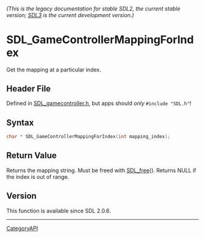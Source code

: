 ###### (This is the legacy documentation for stable SDL2, the current stable version; [SDL3](https://wiki.libsdl.org/SDL3/) is the current development version.)
# SDL_GameControllerMappingForIndex

Get the mapping at a particular index.

## Header File

Defined in [SDL_gamecontroller.h](https://github.com/libsdl-org/SDL/blob/SDL2/include/SDL_gamecontroller.h), but apps should _only_ `#include "SDL.h"`!

## Syntax

```c
char * SDL_GameControllerMappingForIndex(int mapping_index);

```

## Return Value

Returns the mapping string. Must be freed with [SDL_free](SDL_free)().
Returns NULL if the index is out of range.

## Version

This function is available since SDL 2.0.6.

----
[CategoryAPI](CategoryAPI)

